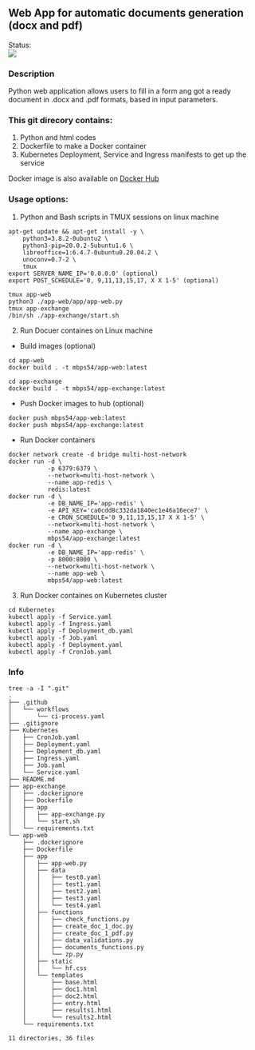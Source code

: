 ## Web App for automatic documents generation (docx and pdf)
Status:<br><img src="https://github.com/mbps54/web_doc_app/actions/workflows/ci-process.yaml/badge.svg"><br>
### Description
Python web application allows users to fill in a form ang got a ready document in .docx and .pdf formats, based in input parameters.

### This git direcory contains:
1. Python and html codes
2. Dockerfile to make a Docker container
3. Kubernetes Deployment, Service and Ingress manifests to get up the service

Docker image is also available on [Docker Hub](https://hub.docker.com/r/mbps54/web-portal)

### Usage options:
1. Python and Bash scripts in TMUX sessions on linux machine
```
apt-get update && apt-get install -y \
    python3=3.8.2-0ubuntu2 \
    python3-pip=20.0.2-5ubuntu1.6 \
    libreoffice=1:6.4.7-0ubuntu0.20.04.2 \
    unoconv=0.7-2 \
    tmux
export SERVER_NAME_IP='0.0.0.0' (optional)
export POST_SCHEDULE='0, 9,11,13,15,17, X X 1-5' (optional)

tmux app-web
python3 ./app-web/app/app-web.py
tmux app-exchange
/bin/sh ./app-exchange/start.sh

```

2. Run Docuer containes on Linux machine
- Build images (optional)
```
cd app-web
docker build . -t mbps54/app-web:latest

cd app-exchange
docker build . -t mbps54/app-exchange:latest
```
- Push Docker images to hub (optional)
```
docker push mbps54/app-web:latest
docker push mbps54/app-exchange:latest
```

- Run Docker containers
```
docker network create -d bridge multi-host-network
docker run -d \
           -p 6379:6379 \
           --network=multi-host-network \
           --name app-redis \
           redis:latest
docker run -d \
           -e DB_NAME_IP='app-redis' \
           -e API_KEY='ca0cdd8c332da1840ec1e46a16ece7' \
           -e CRON_SCHEDULE='0 9,11,13,15,17 X X 1-5' \
           --network=multi-host-network \
           --name app-exchange \
           mbps54/app-exchange:latest
docker run -d \
           -e DB_NAME_IP='app-redis' \
           -p 8000:8000 \
           --network=multi-host-network \
           --name app-web \
           mbps54/app-web:latest
```

3. Run Docker containes on Kubernetes cluster
```
cd Kubernetes
kubectl apply -f Service.yaml
kubectl apply -f Ingress.yaml
kubectl apply -f Deployment_db.yaml
kubectl apply -f Job.yaml
kubectl apply -f Deployment.yaml
kubectl apply -f CronJob.yaml
```

### Info
```
tree -a -I ".git"
.
├── .github
│   └── workflows
│       └── ci-process.yaml
├── .gitignore
├── Kubernetes
│   ├── CronJob.yaml
│   ├── Deployment.yaml
│   ├── Deployment_db.yaml
│   ├── Ingress.yaml
│   ├── Job.yaml
│   └── Service.yaml
├── README.md
├── app-exchange
│   ├── .dockerignore
│   ├── Dockerfile
│   ├── app
│   │   ├── app-exchange.py
│   │   └── start.sh
│   └── requirements.txt
└── app-web
    ├── .dockerignore
    ├── Dockerfile
    ├── app
    │   ├── app-web.py
    │   ├── data
    │   │   ├── test0.yaml
    │   │   ├── test1.yaml
    │   │   ├── test2.yaml
    │   │   ├── test3.yaml
    │   │   └── test4.yaml
    │   ├── functions
    │   │   ├── check_functions.py
    │   │   ├── create_doc_1_doc.py
    │   │   ├── create_doc_1_pdf.py
    │   │   ├── data_validations.py
    │   │   ├── documents_functions.py
    │   │   └── zp.py
    │   ├── static
    │   │   └── hf.css
    │   └── templates
    │       ├── base.html
    │       ├── doc1.html
    │       ├── doc2.html
    │       ├── entry.html
    │       ├── results1.html
    │       └── results2.html
    └── requirements.txt

11 directories, 36 files

```
